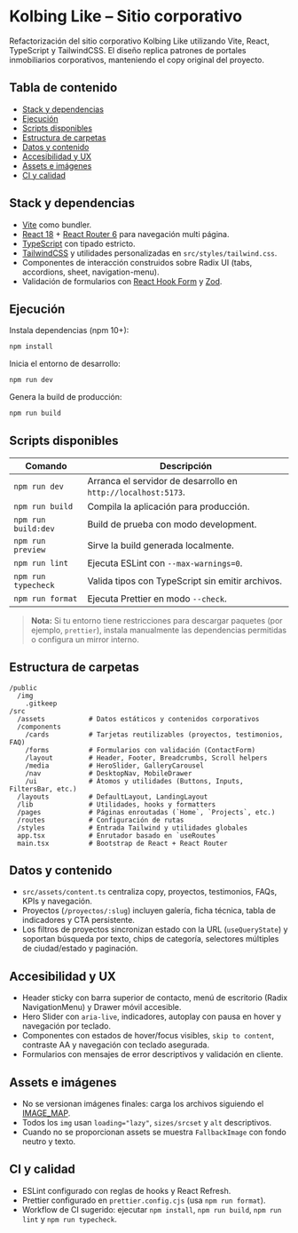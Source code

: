 # Kolbing Like – Sitio corporativo

Refactorización del sitio corporativo Kolbing Like utilizando Vite, React, TypeScript y TailwindCSS. El diseño replica patrones de portales inmobiliarios corporativos, manteniendo el copy original del proyecto.

## Tabla de contenido
- [Stack y dependencias](#stack-y-dependencias)
- [Ejecución](#ejecución)
- [Scripts disponibles](#scripts-disponibles)
- [Estructura de carpetas](#estructura-de-carpetas)
- [Datos y contenido](#datos-y-contenido)
- [Accesibilidad y UX](#accesibilidad-y-ux)
- [Assets e imágenes](#assets-e-imágenes)
- [CI y calidad](#ci-y-calidad)

## Stack y dependencias
- [Vite](https://vitejs.dev/) como bundler.
- [React 18](https://react.dev/) + [React Router 6](https://reactrouter.com/) para navegación multi página.
- [TypeScript](https://www.typescriptlang.org/) con tipado estricto.
- [TailwindCSS](https://tailwindcss.com/) y utilidades personalizadas en `src/styles/tailwind.css`.
- Componentes de interacción construidos sobre Radix UI (tabs, accordions, sheet, navigation-menu).
- Validación de formularios con [React Hook Form](https://react-hook-form.com/) y [Zod](https://zod.dev/).

## Ejecución
Instala dependencias (npm 10+):

```bash
npm install
```

Inicia el entorno de desarrollo:

```bash
npm run dev
```

Genera la build de producción:

```bash
npm run build
```

## Scripts disponibles
| Comando | Descripción |
| --- | --- |
| `npm run dev` | Arranca el servidor de desarrollo en `http://localhost:5173`. |
| `npm run build` | Compila la aplicación para producción. |
| `npm run build:dev` | Build de prueba con modo development. |
| `npm run preview` | Sirve la build generada localmente. |
| `npm run lint` | Ejecuta ESLint con `--max-warnings=0`. |
| `npm run typecheck` | Valida tipos con TypeScript sin emitir archivos. |
| `npm run format` | Ejecuta Prettier en modo `--check`. |

> **Nota:** Si tu entorno tiene restricciones para descargar paquetes (por ejemplo, `prettier`), instala manualmente las dependencias permitidas o configura un mirror interno.

## Estructura de carpetas
```
/public
  /img
    .gitkeep
/src
  /assets           # Datos estáticos y contenidos corporativos
  /components
    /cards          # Tarjetas reutilizables (proyectos, testimonios, FAQ)
    /forms          # Formularios con validación (ContactForm)
    /layout         # Header, Footer, Breadcrumbs, Scroll helpers
    /media          # HeroSlider, GalleryCarousel
    /nav            # DesktopNav, MobileDrawer
    /ui             # Átomos y utilidades (Buttons, Inputs, FiltersBar, etc.)
  /layouts          # DefaultLayout, LandingLayout
  /lib              # Utilidades, hooks y formatters
  /pages            # Páginas enroutadas (`Home`, `Projects`, etc.)
  /routes           # Configuración de rutas
  /styles           # Entrada Tailwind y utilidades globales
  app.tsx           # Enrutador basado en `useRoutes`
  main.tsx          # Bootstrap de React + React Router
```

## Datos y contenido
- `src/assets/content.ts` centraliza copy, proyectos, testimonios, FAQs, KPIs y navegación.
- Proyectos (`/proyectos/:slug`) incluyen galería, ficha técnica, tabla de indicadores y CTA persistente.
- Los filtros de proyectos sincronizan estado con la URL (`useQueryState`) y soportan búsqueda por texto, chips de categoría, selectores múltiples de ciudad/estado y paginación.

## Accesibilidad y UX
- Header sticky con barra superior de contacto, menú de escritorio (Radix NavigationMenu) y Drawer móvil accesible.
- Hero Slider con `aria-live`, indicadores, autoplay con pausa en hover y navegación por teclado.
- Componentes con estados de hover/focus visibles, `skip to content`, contraste AA y navegación con teclado asegurada.
- Formularios con mensajes de error descriptivos y validación en cliente.

## Assets e imágenes
- No se versionan imágenes finales: carga los archivos siguiendo el [IMAGE_MAP](./IMAGE_MAP.md).
- Todos los `img` usan `loading="lazy"`, `sizes/srcset` y `alt` descriptivos.
- Cuando no se proporcionan assets se muestra `FallbackImage` con fondo neutro y texto.

## CI y calidad
- ESLint configurado con reglas de hooks y React Refresh.
- Prettier configurado en `prettier.config.cjs` (usa `npm run format`).
- Workflow de CI sugerido: ejecutar `npm install`, `npm run build`, `npm run lint` y `npm run typecheck`.

